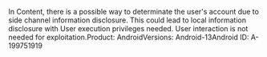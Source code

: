 In Content, there is a possible way to determinate the user's account due to side channel information disclosure. This could lead to local information disclosure with User execution privileges needed. User interaction is not needed for exploitation.Product: AndroidVersions: Android-13Android ID: A-199751919